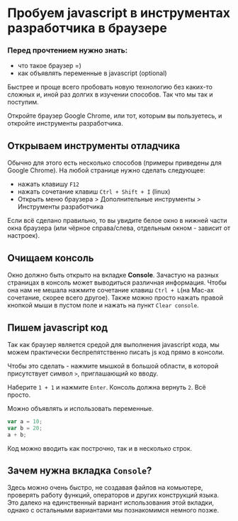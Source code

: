 # Пробуем javascript в инструментах разработчика в браузере

### Перед прочтением нужно знать:
* что такое браузер =)
* как объявлять переменные в javascript (optional)

Быстрее и проще всего пробовать новую технологию без каких-то сложных
и, иной раз долгих в изучении способов. Так что мы так и поступим.

Откройте браузер Google Chrome, или тот, которым вы пользуетесь, и
откройте инструменты разработчика.

## Открываем инструменты отладчика

Обычно для этого есть несколько способов (примеры приведены для Google Chrome).
На любой странице нужно сделать следующее:
* нажать клавишу `F12`
* нажать сочетание клавиш `Ctrl + Shift + I` (linux)
* Открыть меню браузера > Дополнительные инструменты > Инструменты разработчика

Если всё сделано правильно, то вы увидите белое окно в нижней части окна
браузера (или чёрное справа/слева, отдельным окном - зависит от настроек).

## Очищаем консоль

Окно должно быть открыто на вкладке **Console**. Зачастую на разных страницах
в консоль может выводиться различная информация. Чтобы она нам не мешала
нажмите сочетание клавиш `Ctrl + L`(на Mac-ах сочетание, скорее всего другое).
Также можно просто нажать правой кнопкой мыши в пустом поле и нажать на пункт
`Clear console`.

## Пишем javascript код

Так как браузер является средой для выполнения javascript кода, мы можем
практически беспрепятственно писать js код прямо в консоли.

Чтобы это сделать - нажмите мышкой в большой области, в которой присутствует символ
`>`, приглашающий ко вводу.

Наберите `1 + 1` и нажмите `Enter`. Консоль должна вернуть `2`. Всё просто.

Можно объявлять и использовать переменные.

```javascript
var a = 10;
var b = 20;
a + b;
``` 

Код можно вводить как построчно, так и в несколько строк.

## Зачем нужна вкладка `Console`?

Здесь можно очень быстро, не создавая файлов на комьютере,
проверять работу функций, операторов и других конструкций языка.
Это далеко на единственный вариант использования этой вкладки, 
однако с остальными вариантами мы познакомимся немного позже.

